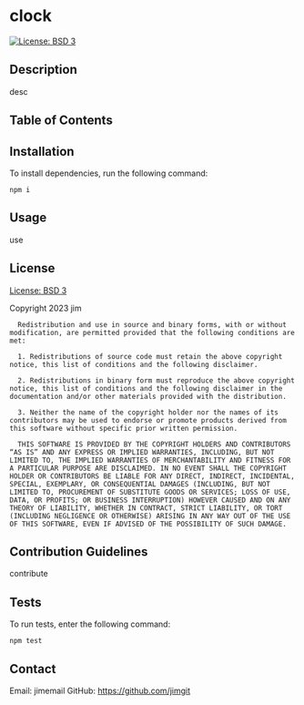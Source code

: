# clock
[![License: BSD 3](https://img.shields.io/badge/License-BSD_3--Clause-blue.svg)](https://opensource.org/licenses/BSD-3-Clause)

## Description
desc

## Table of Contents

## Installation
To install dependencies, run the following command:

```
npm i
```

## Usage

use

## License

[License: BSD 3](https://opensource.org/licenses/BSD-3-Clause)

Copyright 2023 jim

      Redistribution and use in source and binary forms, with or without modification, are permitted provided that the following conditions are met:
      
      1. Redistributions of source code must retain the above copyright notice, this list of conditions and the following disclaimer.
      
      2. Redistributions in binary form must reproduce the above copyright notice, this list of conditions and the following disclaimer in the documentation and/or other materials provided with the distribution.
      
      3. Neither the name of the copyright holder nor the names of its contributors may be used to endorse or promote products derived from this software without specific prior written permission.
      
      THIS SOFTWARE IS PROVIDED BY THE COPYRIGHT HOLDERS AND CONTRIBUTORS “AS IS” AND ANY EXPRESS OR IMPLIED WARRANTIES, INCLUDING, BUT NOT LIMITED TO, THE IMPLIED WARRANTIES OF MERCHANTABILITY AND FITNESS FOR A PARTICULAR PURPOSE ARE DISCLAIMED. IN NO EVENT SHALL THE COPYRIGHT HOLDER OR CONTRIBUTORS BE LIABLE FOR ANY DIRECT, INDIRECT, INCIDENTAL, SPECIAL, EXEMPLARY, OR CONSEQUENTIAL DAMAGES (INCLUDING, BUT NOT LIMITED TO, PROCUREMENT OF SUBSTITUTE GOODS OR SERVICES; LOSS OF USE, DATA, OR PROFITS; OR BUSINESS INTERRUPTION) HOWEVER CAUSED AND ON ANY THEORY OF LIABILITY, WHETHER IN CONTRACT, STRICT LIABILITY, OR TORT (INCLUDING NEGLIGENCE OR OTHERWISE) ARISING IN ANY WAY OUT OF THE USE OF THIS SOFTWARE, EVEN IF ADVISED OF THE POSSIBILITY OF SUCH DAMAGE.

## Contribution Guidelines

contribute

## Tests
To run tests, enter the following command:

```
npm test
```

## Contact

Email: jimemail
GitHub: https://github.com/jimgit
